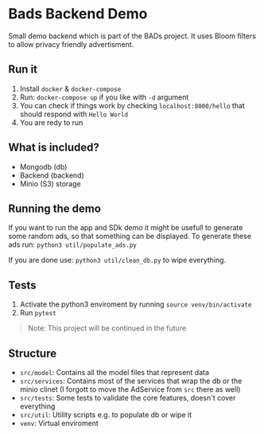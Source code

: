 # Bads Backend Demo

Small demo backend which is part of the BADs project.
It uses Bloom filters to allow privacy friendly advertisment.

## Run it

1. Install `docker` & `docker-compose`
2. Run: `docker-compose up` if you like with `-d` argument
3. You can check if things work by checking `localhost:8000/hello` that should respond with `Hello World`
4. You are redy to run

## What is included?
- Mongodb (db)
- Backend (backend)
- Minio (S3) storage

## Running the demo
If you want to run the app and SDk demo it might be usefull to generate some random ads, so that something can be displayed.
To generate these ads run:
`python3 util/populate_ads.py`

If you are done use:
`python3 util/clean_db.py` to wipe everything.

## Tests

1. Activate the python3 enviroment by running `source venv/bin/activate`
2. Run `pytest`

> Note: This project will be continued in the future

## Structure

- `src/model`: Contains all the model files that represent data
- `src/services`: Contains most of the services that wrap the db or the minio clinet (I forgott to move the AdService from `src` there as well)
- `src/tests`: Some tests to validate the core features, doesn't cover everything
- `src/util`: Utility scripts e.g. to populate db or wipe it
- `venv`: Virtual enviroment
